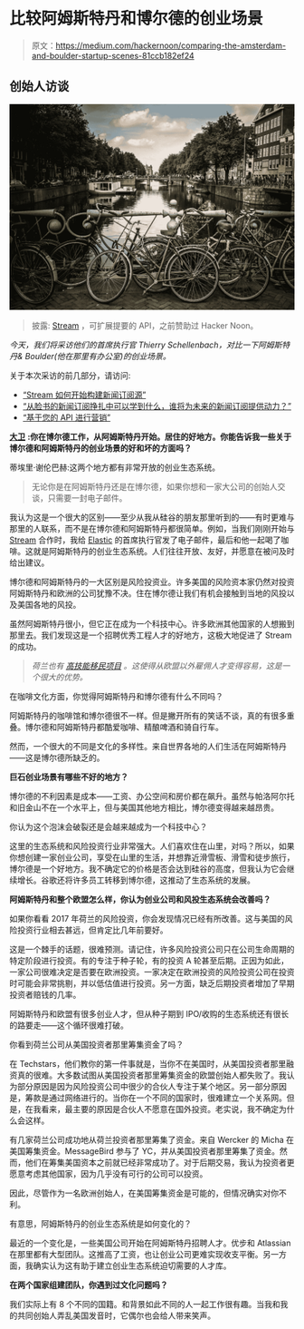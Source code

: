 # 比较阿姆斯特丹和博尔德的创业场景

> 原文：<https://medium.com/hackernoon/comparing-the-amsterdam-and-boulder-startup-scenes-81ccb182ef24>

## 创始人访谈

![](img/e4b7a7983452c4680727ab70d4ed16c6.png)

> 披露: [Stream](https://goo.gl/LxzcfX) ，可扩展提要的 API，之前赞助过 Hacker Noon。

*今天，我们将采访他们的首席执行官 Thierry Schellenbach，对比一下阿姆斯特丹& Boulder(他在那里有办公室)的创业场景。*

关于本次采访的前几部分，请访问:

*   [“Stream 如何开始构建新闻订阅源”](/@DavidSmooke/how-stream-started-building-newsfeeds-bfd064ddf054)
*   [“从脸书的新闻订阅挣扎中可以学到什么，谁将为未来的新闻订阅提供动力？”](/@DavidSmooke/what-to-learn-from-facebooks-newsfeed-struggles-and-who-will-power-the-newsfeed-of-the-future-fd32f31e6321)
*   [“基于您的 API 进行营销”](/@DavidSmooke/market-by-building-on-your-api-ea4385bd7148)

[**大卫**](https://medium.com/u/7f91547ce9c9) **:你在博尔德工作，从阿姆斯特丹开始。居住的好地方。你能告诉我一些关于博尔德和阿姆斯特丹的创业场景的好和坏的方面吗？**

蒂埃里·谢伦巴赫:这两个地方都有非常开放的创业生态系统。

> 无论你是在阿姆斯特丹还是在博尔德，如果你想和一家大公司的创始人交谈，只需要一封电子邮件。

我认为这是一个很大的区别——至少从我从硅谷的朋友那里听到的——有时更难与那里的人联系，而不是在博尔德和阿姆斯特丹都很简单。例如，当我们刚刚开始与 [Stream](https://getstream.io/) 合作时，我给 [Elastic](https://www.elastic.co/) 的首席执行官发了电子邮件，最后和他一起喝了咖啡。这就是阿姆斯特丹的创业生态系统。人们往往开放、友好，并愿意在被问及时给出建议。

博尔德和阿姆斯特丹的一大区别是风险投资业。许多美国的风险资本家仍然对投资阿姆斯特丹和欧洲的公司犹豫不决。住在博尔德让我们有机会接触到当地的风投以及美国各地的风投。

虽然阿姆斯特丹很小，但它正在成为一个科技中心。许多欧洲其他国家的人想搬到那里去。我们发现这是一个招聘优秀工程人才的好地方，这极大地促进了 Stream 的成功。

> *荷兰也有* [*高技能移民项目*](https://ind.nl/en/work/Pages/Highly-skilled-migrant.aspx) *。这使得从欧盟以外雇佣人才变得容易，这是一个很大的优势。*

在咖啡文化方面，你觉得阿姆斯特丹和博尔德有什么不同吗？

阿姆斯特丹的咖啡馆和博尔德很不一样。但是撇开所有的笑话不谈，真的有很多重叠。博尔德和阿姆斯特丹都酷爱咖啡、精酿啤酒和骑自行车。

然而，一个很大的不同是文化的多样性。来自世界各地的人们生活在阿姆斯特丹——这是博尔德所缺乏的。

**巨石创业场景有哪些不好的地方？**

博尔德的不利因素是成本——工资、办公空间和房价都在飙升。虽然与帕洛阿尔托和旧金山不在一个水平上，但与美国其他地方相比，博尔德变得越来越昂贵。

你认为这个泡沫会破裂还是会越来越成为一个科技中心？

这里的生态系统和风险投资行业非常强大。人们喜欢住在山里，对吗？所以，如果你想创建一家创业公司，享受在山里的生活，并想靠近滑雪板、滑雪和徒步旅行，博尔德是一个好地方。我不确定它的价格是否会达到硅谷的高度，但我认为它会继续增长。谷歌还将许多员工转移到博尔德，这推动了生态系统的发展。

**阿姆斯特丹和整个欧盟怎么样，你认为创业公司和风投生态系统会改善吗？**

如果你看看 2017 年荷兰的风险投资，你会发现情况已经有所改善。这与美国的风险投资行业相去甚远，但肯定比几年前要好。

这是一个棘手的话题，很难预测。请记住，许多风险投资公司只在公司生命周期的特定阶段进行投资。有的专注于种子轮，有的投资 A 轮甚至后期。正因为如此，一家公司很难决定是否要在欧洲投资。一家决定在欧洲投资的风险投资公司在投资时可能会非常挑剔，并以低估值进行投资。另一方面，缺乏后期投资者增加了早期投资者赔钱的几率。

阿姆斯特丹和欧盟有很多创业人才，但从种子期到 IPO/收购的生态系统还有很长的路要走——这个循环很难打破。

你看到荷兰公司从美国投资者那里筹集资金了吗？

在 Techstars，他们教你的第一件事就是，当你不在美国时，从美国投资者那里融资真的很难。大多数试图从美国投资者那里筹集资金的欧盟创始人都失败了。我认为部分原因是因为风险投资公司中很少的合伙人专注于某个地区。另一部分原因是，筹款是通过网络进行的。当你在一个不同的国家时，很难建立一个关系网。但是，在我看来，最主要的原因是合伙人不愿意在国外投资。老实说，我不确定为什么会这样。

有几家荷兰公司成功地从荷兰投资者那里筹集了资金。来自 Wercker 的 Micha 在美国筹集资金。MessageBird 参与了 YC，并从美国投资者那里筹集了资金。然而，他们在筹集美国资本之前就已经非常成功了。对于后期交易，我认为投资者更愿意考虑其他国家，因为几乎没有可行的公司可以投资。

因此，尽管作为一名欧洲创始人，在美国筹集资金是可能的，但情况确实对你不利。

有意思，阿姆斯特丹的创业生态系统是如何变化的？

最近的一个变化是，一些美国公司开始在阿姆斯特丹招聘人才。优步和 Atlassian 在那里都有大型团队。这推高了工资，也让创业公司更难实现收支平衡。另一方面，我确实认为这有助于建立创业生态系统迫切需要的人才库。

**在两个国家组建团队，你遇到过文化问题吗？**

我们实际上有 8 个不同的国籍。和背景如此不同的人一起工作很有趣。当我和我的共同创始人弄乱美国发音时，它偶尔也会给人带来笑声。
